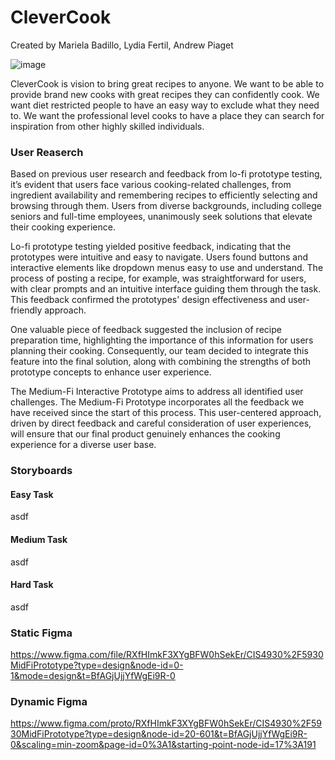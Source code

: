# CleverCook
Created by Mariela Badillo, Lydia Fertil, Andrew Piaget

![image](https://github.com/ampiaget/HCIProject/assets/38799511/bcc6d6ca-8d2a-499e-8ab5-bf9499d6a9fb)


CleverCook is vision to bring great recipes to anyone. We want to be able to provide brand new cooks with great recipes they can confidently cook. We want diet restricted people to have an easy way to exclude what they need to. We want the professional level cooks to have a place they can search for inspiration from other highly skilled individuals.

### User Reaserch
Based on previous user research and feedback from lo-fi prototype testing, it’s evident that users face various cooking-related challenges, from ingredient availability and remembering recipes to efficiently selecting and browsing through them. Users from diverse backgrounds, including college seniors and full-time employees, unanimously seek solutions that elevate their cooking experience. 

Lo-fi prototype testing yielded positive feedback, indicating that the prototypes were intuitive and easy to navigate. Users found buttons and interactive elements like dropdown menus easy to use and understand. The process of posting a recipe, for example, was straightforward for users, with clear prompts and an intuitive interface guiding them through the task. This feedback confirmed the prototypes' design effectiveness and user-friendly approach.

One valuable piece of feedback suggested the inclusion of recipe preparation time, highlighting the importance of this information for users planning their cooking. Consequently, our team decided to integrate this feature into the final solution, along with combining the strengths of both prototype concepts to enhance user experience.

The Medium-Fi Interactive Prototype aims to address all identified user challenges. The Medium-Fi Prototype incorporates all the feedback we have received since the start of this process. This user-centered approach, driven by direct feedback and careful consideration of user experiences, will ensure that our final product genuinely enhances the cooking experience for a diverse user base.




### Storyboards
#### Easy Task
asdf
#### Medium Task
asdf

#### Hard Task
asdf

### Static Figma
https://www.figma.com/file/RXfHImkF3XYgBFW0hSekEr/CIS4930%2F5930MidFiPrototype?type=design&node-id=0-1&mode=design&t=BfAGjUjjYfWgEi9R-0

### Dynamic Figma
https://www.figma.com/proto/RXfHImkF3XYgBFW0hSekEr/CIS4930%2F5930MidFiPrototype?type=design&node-id=20-601&t=BfAGjUjjYfWgEi9R-0&scaling=min-zoom&page-id=0%3A1&starting-point-node-id=17%3A191
